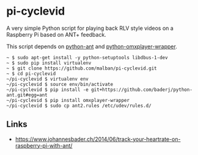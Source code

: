 # pi-cyclevid

A very simple Python script for playing back RLV style videos on a Raspberry Pi based on ANT+ feedback.

This script depends on [python-ant](https://github.com/baderj/python-ant) and [python-omxplayer-wrapper](https://github.com/willprice/python-omxplayer-wrapper).

```
~ $ sudo apt-get install -y python-setuptools libdbus-1-dev
~ $ sudo pip install virtualenv
~ $ git clone https://github.com/malban/pi-cyclevid.git
~ $ cd pi-cyclevid 
~/pi-cyclevid $ virtualenv env
~/pi-cyclevid $ source env/bin/activate
~/pi-cyclevid $ pip install -e git+https://github.com/baderj/python-ant.git#egg=ant
~/pi-cyclevid $ pip install omxplayer-wrapper
~/pi-cyclevid $ sudo cp ant2.rules /etc/udev/rules.d/
```

## Links
* https://www.johannesbader.ch/2014/06/track-your-heartrate-on-raspberry-pi-with-ant/
